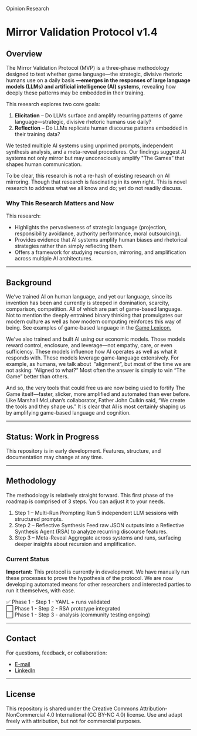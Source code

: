 Opinion Research
# Mirror Validation Protocol v1.4

## Overview

The Mirror Validation Protocol (MVP) is a three-phase methodology designed to test whether game language—the strategic, divisive rhetoric humans use on a daily basis **—emerges in the responses of large language models (LLMs) and artificial intelligence (AI) systems,** revealing how deeply these patterns may be embedded in their training. 

This research explores two core goals:
1. **Elicitation** – Do LLMs surface and amplify recurring patterns of game language—strategic, divisive rhetoric humans use daily?
2. **Reflection** – Do LLMs replicate human discourse patterns embedded in their training data?

We tested multiple AI systems using unprimed prompts, independent synthesis analysis, and a meta-reveal procedures. Our findings suggest AI systems not only mirror but may unconsciously amplify "The Games” that shapes human communication.

To be clear, this research is not a re-hash of existing research on AI mirroring. Though that research is fascinating in its own right. This is novel research to address what we all know and do; yet do not readily discuss. 

### Why This Research Matters and Now

This research: 
- Highlights the pervasiveness of strategic language (projection, responsibility avoidance, authority performance, moral outsourcing). 
- Provides evidence that AI systems amplify human biases and rhetorical strategies rather than simply reflecting them.
- Offers a framework for studying recursion, mirroring, and amplification across multiple AI architectures.

---

## Background

We’ve trained AI on human language, and yet our language, since its invention has been and currently is steeped in domination, scarcity, comparison, competition. All of which are part of game-based language. Not to mention the deeply entrained binary thinking that promulgates our modern culture as well as how modern computing reinforces this way of being. See examples of game-based language in the [Game Lexicon.](Game%20Lexicon.md)

We've also trained and built AI using our economic models. Those models reward control, enclosure, and leverage—not empathy, care, or even sufficiency. These models influence how AI operates as well as what it responds with. These models leverage game-language extensively. For example, as humans, we talk about  ”alignment”, but most of the time we are not asking: ”Aligned to what?” Most often the answer is simply to win “The Game” better than others. 

And so, the very tools that could free us are now being used to fortify The Game itself—faster, slicker, more amplified and automated than ever before. Like Marshall McLuhan’s collaborator, Father John Culkin said, “We create the tools and they shape us.” It is clear that AI is most certainly shaping us by amplifying game-based language and cognition. 

---

## Status: Work in Progress

This repository is in early development. Features, structure, and documentation may change at any time.

---

## Methodology

The methodology is relatively straight forward. This first phase of the roadmap is comprised of 3 steps. You can adjust it to your needs. 

1. Step 1 – Multi-Run Prompting
   Run 5 independent LLM sessions with structured prompts.
2. Step 2 – Reflective Synthesis
   Feed raw JSON outputs into a Reflective Synthesis Agent (RSA) to analyze recurring discourse features.
3. Step 3 – Meta-Reveal
   Aggregate across systems and runs, surfacing deeper insights about recursion and amplification.

### Current Status

**Important:** This protocol is currently in development. We have manually run these processes to prove the hypothesis of the protocol. We are now developing automated means for other researchers and interested parties to run it themselves, with ease. 

✅ Phase 1 - Step 1 - YAML + runs validated<br/>
⬜ Phase 1 - Step 2 - RSA prototype integrated<br/>
⬜ Phase 1 - Step 3 - analysis (community testing ongoing)

---

## Contact 

For questions, feedback, or collaboration:
- [E-mail](mailto:william.hermany@humautico.com)
- [LinkedIn](https://linkedin.com/in/whermany)

---

## License

This repository is shared under the Creative Commons Attribution-NonCommercial 4.0 International (CC BY-NC 4.0) license.
Use and adapt freely with attribution, but not for commercial purposes.

---

